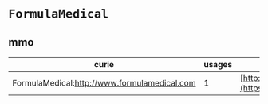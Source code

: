 # `FormulaMedical`

## mmo

| curie                                        |   usages | nodes                                                                                                           |
|----------------------------------------------|----------|-----------------------------------------------------------------------------------------------------------------|
| FormulaMedical:http://www.formulamedical.com |        1 | [http://purl.obolibrary.org/obo/MMO:0000192](https://bioregistry.io/http://purl.obolibrary.org/obo/MMO:0000192) |
